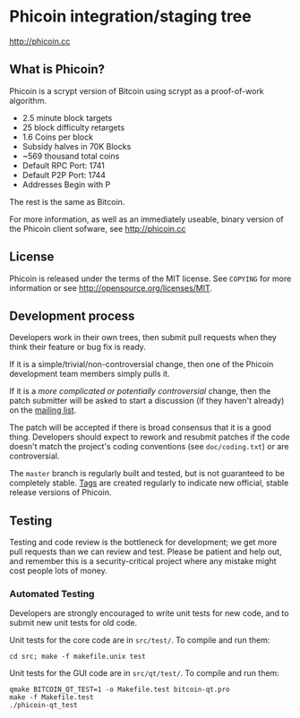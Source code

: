 Phicoin integration/staging tree
================================

http://phicoin.cc


What is Phicoin?
----------------

Phicoin is a scrypt version of Bitcoin using scrypt as a proof-of-work algorithm.
 - 2.5 minute block targets
 - 25 block difficulty retargets
 - 1.6 Coins per block
 - Subsidy halves in 70K Blocks
 - ~569 thousand total coins
 - Default RPC Port: 1741
 - Default P2P Port: 1744
 - Addresses Begin with P

The rest is the same as Bitcoin.

For more information, as well as an immediately useable, binary version of
the Phicoin client sofware, see http://phicoin.cc

License
-------

Phicoin is released under the terms of the MIT license. See `COPYING` for more
information or see http://opensource.org/licenses/MIT.

Development process
-------------------

Developers work in their own trees, then submit pull requests when they think
their feature or bug fix is ready.

If it is a simple/trivial/non-controversial change, then one of the Phicoin
development team members simply pulls it.

If it is a *more complicated or potentially controversial* change, then the patch
submitter will be asked to start a discussion (if they haven't already) on the
[mailing list](http://sourceforge.net/mailarchive/forum.php?forum_name=bitcoin-development).

The patch will be accepted if there is broad consensus that it is a good thing.
Developers should expect to rework and resubmit patches if the code doesn't
match the project's coding conventions (see `doc/coding.txt`) or are
controversial.

The `master` branch is regularly built and tested, but is not guaranteed to be
completely stable. [Tags](https://github.com/bitcoin/bitcoin/tags) are created
regularly to indicate new official, stable release versions of Phicoin.

Testing
-------

Testing and code review is the bottleneck for development; we get more pull
requests than we can review and test. Please be patient and help out, and
remember this is a security-critical project where any mistake might cost people
lots of money.

### Automated Testing

Developers are strongly encouraged to write unit tests for new code, and to
submit new unit tests for old code.

Unit tests for the core code are in `src/test/`. To compile and run them:

    cd src; make -f makefile.unix test

Unit tests for the GUI code are in `src/qt/test/`. To compile and run them:

    qmake BITCOIN_QT_TEST=1 -o Makefile.test bitcoin-qt.pro
    make -f Makefile.test
    ./phicoin-qt_test

